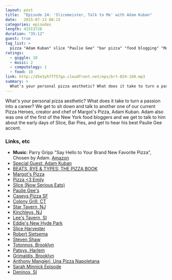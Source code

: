 ```yaml
---
layout: post
title:  "Episode 24: 'Slicemeister, Talk to Me' with Adam Kuban"
date:   2015-07-13 08:15
categories: episodes
length: 42313728
duration: "35:12"
guest: true
tag_list: >
  pizza "Adam Kuban" slice "Paulie Gee" "bar pizza" "food blogging" "Margot's" baking passion
ratings:
  - giggle: 10
  - music: 2
  - computology: 1
  - food: 10
link: http://d5e3yh7f757go.cloudfront.net/eps/brt-024-160.mp3
summary: >
  What's your personal pizza aesthetic? What does it take to turn a passion into a career? We get to sit down and talk to another one of our current Pizza Heroes, creator and chef of Margot's Pizza, Adam Kuban. Adam also was one of the first of the New York food bloggers and we get to talk to him about the early days of Slice, Bar Pies, and get to hear his best Paulie Gee accent.
---
```

What's your personal pizza aesthetic? What does it take to turn a passion into a career? We get to sit down and talk to another one of our current Pizza Heroes, creator and chef of Margot's Pizza, Adam Kuban. Adam also was one of the first of the New York food bloggers and we get to talk to him about the early days of Slice, Bar Pies, and get to hear his best Paulie Gee accent.

<!-- more -->

### Links, etc

* <strong>Music</strong>: Parry Gripp "Say Hello to Your Brand New Favorite Pizza", Chosen by Adam. [Amazon](http://amzn.to/1dULowA)
* [Special Guest: Adam Kuban](http://www.adamkuban.com/)
* [BEATS, RYE & TYPES: THE PIZZA BOOK](http://beatsryetypes.com/pizza)
* [Margot's Pizza](http://margotspizza.com/)
* [Pizza <3 Emily](http://pizzalovesemily.com/)
* [Slice (Now Serious Eats)](http://sliceny.com/)
* [Paulie Gee's](http://pauliegee.com/)
* [Caseys Pizza SF](http://caseyspizzas.com/)
* [Colony Grill, CT](https://www.colonygrill.com/)
* [Star Tavern, NJ](http://www.startavern.net/index.html)
* [Kinchleys, NJ](http://www.kinchleyspizza.com/)
* [Lee's Tavern, SI](http://www.yelp.com/biz/lees-tavern-staten-island)
* [Eddie's New Hyde Park](http://www.eddiespizzany.com/)
* [Slice Harvester](http://www.sliceharvester.com/)
* [Robert Sietsema](https://twitter.com/robertsietsema)
* [Steven Shaw](http://www.nytimes.com/2014/04/11/nyregion/steven-a-shaw-44-founder-of-an-early-blog-about-food-dies.html)
* [Totonnos, Brooklyn](http://www.totonnosconeyisland.com/)
* [Patsys, Harlem](http://www.thepatsyspizza.com/)
* [Grimaldis, Brooklyn](http://www.grimaldis.com/)
* [Anthony Mangieri, Una Pizza Napoletana](http://www.unapizza.com/)
* [Sarah Minnick Episode](http://beatsryetypes.com/episodes/2015/05/26/episode-17-portland-pizza-with-sarah-minnick.html)
* [Deninos, SI](http://www.deninos.com/)

